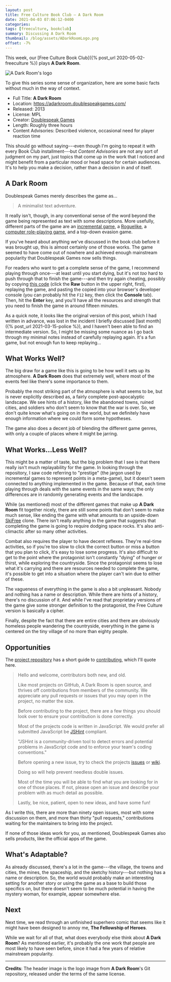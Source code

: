 ```yaml
---
layout: post
title: Free Culture Book Club — A Dark Room
date: 2021-04-03 07:06:12-0400
categories:
tags: [freeculture, bookclub]
summary: Discussing A Dark Room
thumbnail: /blog/assets/ADarkRoomLogo.png
offset: -7%
---
```


This week, our [Free Culture Book Club]({% post_url 2020-05-02-freeculture %}) plays **A Dark Room**.

![A Dark Room's logo](/blog/assets/ADarkRoomLogo.png "A Dark Room's logo")

To give this series some sense of organization, here are some basic facts without much in the way of context.

 * Full Title:  **A Dark Room**
 * Location:  <https://adarkroom.doublespeakgames.com/>
 * Released:  2013
 * License:  MPL
 * Creator:  [Doublespeak Games](https://www.doublespeakgames.com/)
 * Length:  Roughly three hours
 * Content Advisories:  Described violence, occasional need for player reaction time

This should go without saying---even though I'm going to repeat it with every Book Club installment---but *Content Advisories* are not any sort of judgment on my part, just topics that come up in the work that I noticed and might benefit from a particular mood or head space for certain audiences.  It's to help you make a decision, rather than a decision in and of itself.

## A Dark Room

Doublespeak Games merely describes the game as...

 > A minimalist text adventure.

It really isn't, though, in any conventional sense of the word beyond the game being represented as text with some descriptions.  More usefully, different parts of the game are an [incremental game](https://en.wikipedia.org/wiki/Incremental_game), a [Roguelike](https://en.wikipedia.org/wiki/Roguelike), a [computer role-playing game](https://en.wikipedia.org/wiki/Role-playing_video_game), and a top-down evasion game.

If you've heard about anything we've discussed in the book club before it was brought up, this is almost certainly one of those works.  The game seemed to have come out of nowhere and achieved enough mainstream popularity that Doublespeak Games now sells things.

For readers who want to get a complete sense of the game, I recommend playing through once---at least until you start dying, but it's not *too* hard to push through that to finish the game---and then try again cheating, possibly by copying [this code](https://gist.github.com/stloewen/23efb85eaa69b9985b560bf390b1a386) (click the **Raw** button in the upper right, first), replaying the game, and pasting the copied into your browser's developer console (you can probably hit the `F12` key, then click the **Console** tab).  Then, hit the **Enter** key, and you'll have all the resources and strength that you need to finish the game in around fifteen minutes.

As a quick note, it looks like the original version of this post, which I had written in advance, was lost in the incident I briefly discussed [last month]({% post_url 2021-03-15-police %}), and I haven't been able to find an intermediate version.  So, I might be missing some nuance as I go back through my minimal notes instead of carefully replaying again.  It's a fun game, but not enough fun to keep replaying...

## What Works Well?

The big draw for a game like this is going to be how well it sets up its atmosphere.  **A Dark Room** does that extremely well, where most of the events feel like there's some importance to them.

Probably the most striking part of the atmosphere is what seems to be, but is never explicitly described as, a fairly complete post-apocalyptic landscape.  We see hints of a history, like the abandoned towns, ruined cities, and soldiers who don't seem to know that the war is over.  So, we don't quite know what's going on in the world, but we definitely have enough information where we could form some hypotheses.

The game also does a decent job of blending the different game genres, with only a couple of places where it might be jarring.

## What Works...Less Well?

This might be a matter of taste, but the big problem that I see is that there really isn't much replayability for the game.  In looking through the repository, I saw code referring to "prestige" (the jargon used by incremental games to represent points in a meta-game), but it doesn't seem connected to anything implemented in the game.  Because of that, each time playing through deals with the same events in the same ways; the only differences are in randomly generating events and the landscape.

While (as mentioned) most of the different games that make up **A Dark Room** fit together nicely, there are still some points that don't seem to make much sense, like ending the game with what amounts to an upside-down [SkiFree](https://en.wikipedia.org/wiki/SkiFree) clone.  There isn't really anything in the game that suggests that completing the game is going to require dodging space rocks.  It's also anti-climactic after so many other activities.

Combat also requires the player to have decent reflexes.  They're real-time activities, so if you're too slow to click the correct button or miss a button that you plan to click, it's easy to lose some progress.  It's also difficult to get to the point where the protagonist isn't constantly "dying" of hunger or thirst, while exploring the countryside.  Since the protagonist seems to lose what it's carrying and there are resources needed to complete the game, it's possible to get into a situation where the player can't win due to either of these.

The vagueness of everything in the game is also a bit unpleasant.  Nobody and nothing has a name or description.  While there are hints of a history, there's no discussion of it.  And while I've read that proprietary versions of the game give some stronger definition to the protagonist, the Free Culture version is basically a cipher.

Finally, despite the fact that there are entire cities and there are obviously homeless people wandering the countryside, everything in the game is centered on the tiny village of no more than eighty people.

## Opportunities

The [project repository](https://github.com/doublespeakgames/adarkroom) has a short guide to [contributing](https://raw.githubusercontent.com/doublespeakgames/adarkroom/main/contributing.md), which I'll quote here.

 > Hello and welcome, contributors both new, and old.
 >
 > Like most projects on GitHub, A Dark Room is open source, and thrives off contributions from members of the community. We appreciate any pull requests or issues that you may open in the project, no matter the size.
 >
 > Before contributing to the project, there are a few things you should look over to ensure your contribution is done correctly.
 >
 > Most of the projects code is written in JavaScript. We would prefer all submitted JavaScript be [JSHint](http://jshint.com/) compliant.
 >
 > "JSHint is a community-driven tool to detect errors and potential problems in JavaScript code and to enforce your team's coding conventions."
 >
 > Before opening a new issue, try to check the projects [issues](https://github.com/doublespeakgames/adarkroom/issues) or [wiki](https://github.com/doublespeakgames/adarkroom/wiki).
 >
 > Doing so will help prevent needless double issues.
 >
 > Most of the time you will be able to find what you are looking for in one of those places. If not, please open an issue and describe your problem with as much detail as possible.
 >
 > Lastly, be nice, patient, open to new ideas, and have some fun!

As I write this, there are more than ninety open issues, most with some discussion on them, and more than thirty "pull requests," contributions waiting for the maintainers to bring into the project.

If none of those ideas work for you, as mentioned, Doublespeak Games also sells products, like the official apps of the game.

## What's Adaptable?

As already discussed, there's a lot in the game---the village, the towns and cities, the mines, the spaceship, and the sketchy history---but nothing has a name or description.  So, the world would probably make an interesting setting for another story or using the game as a base to build those specifics on, but there doesn't seem to be much potential in having the mystery woman, for example, appear somewhere else.

## Next

Next time, we read through an unfinished superhero comic that seems like it might have been designed to annoy me, **The Fellowship of Heroes**.

While we wait for all of that, what does everybody else think about **A Dark Room**?  As mentioned earlier, it's probably the one work that people are most likely to have seen before, since it had a few years of relative mainstream popularity.

* * *

**Credits**:  The header image is the logo image from **A Dark Room**'s Git repository, released under the terms of the same license.
